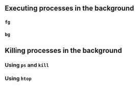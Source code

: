 ## Executing processes in the background
<!-- Hidden information -->
<!-- The content in this page was inspired by: -->
<!-- https://linuxize.com/post/how-to-run-linux-commands-in-background/ -->

### `fg`

### `bg`


## Killing processes in the background
### Using `ps` and `kill`
<!-- Hidden information -->
<!-- The content in this page was inspired by: -->
<!-- https://linuxize.com/post/ps-command-in-linux/ -->

### Using `htop`
<!-- Hidden information -->
<!-- The content in this page was inspired by: -->
<!-- https://spin.atomicobject.com/2020/02/10/htop-guide/ -->